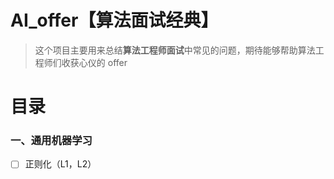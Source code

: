 # AI_offer【算法面试经典】
> 这个项目主要用来总结**算法工程师面试**中常见的问题，期待能够帮助算法工程师们收获心仪的 offer



# 目录

### 一、通用机器学习

- [ ] 正则化（L1，L2）

